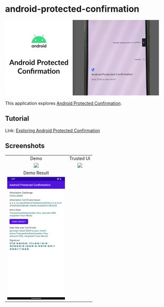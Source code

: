# android-protected-confirmation

<div align="center">
    <img src="screenshots/android-protected-confirmation.png" />
</div>

This application explores [Android Protected Confirmation](https://developer.android.com/training/articles/security-android-protected-confirmation).

## Tutorial

Link: [Exploring Android Protected Confirmation](https://yggr.medium.com/exploring-android-protected-confirmation-79b4e5b53af6)

## Screenshots

| | |
| :-: | :-: |
| Demo | Trusted UI |
| <img src="screenshots/android-protected-confirmation-demo.gif" height="400" /> | <img src="screenshots/android-protected-confirmation-demo2.jpg" height="400" /> |
| Demo Result | |
| <img src="screenshots/android-protected-confirmation-demo3.png" height="400" /> |  |
